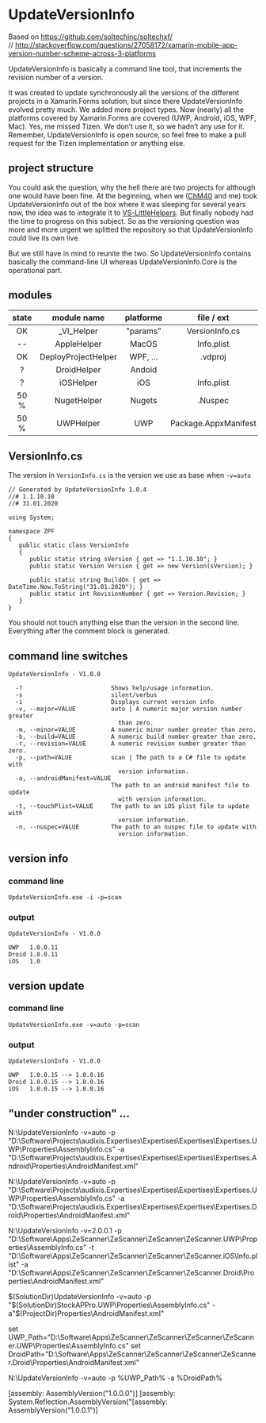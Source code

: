 # UpdateVersionInfo

Based on https://github.com/soltechinc/soltechxf/   
// http://stackoverflow.com/questions/27058172/xamarin-mobile-app-version-number-scheme-across-3-platforms

UpdateVersionInfo is basically a command line tool, that increments the revision number of a version.  

It was created to update synchronously all the versions of the different projects in a Xamarin.Forms solution, but since there UpdateVersionInfo evolved pretty much. We added more project types. Now (nearly) all the platforms covered by Xamarin.Forms are covered (UWP, Android, iOS, WPF, Mac). Yes, me missed Tizen. We don’t use it, so we hadn’t any use for it. Remember, UpdateVersionInfo is open source, so feel free to make a pull request for the Tizen implementation or anything else.



## project structure

You could ask the question, why the hell there are two projects for although one would have been fine. At the beginning, when we ([ChM40](https://github.com/ChM40) and me) took UpdateVersionInfo out  of the box where it was sleeping for several years now, the idea was to integrate it to [VS-LittleHelpers](https://github.com/ZeProgFactory/VS-LittleHelpers). But finally nobody had the time to progress on this subject. So as the versioning question was more and more urgent we splitted the repository so that UpdateVersionInfo could live its own live.

But we still have in mind to reunite the two. So UpdateVersionInfo  contains basically the command-line UI whereas UpdateVersionInfo.Core is the operational part.



## modules

| state | module name     | platforme | file / ext | remarques |
|:--------------: | :-------: | :--------: | :--------: | ---------- |
|  OK   |  _VI_Helper     | "params" | VersionInfo.cs |  |
| --   | AppleHelper     | MacOS | Info.plist | TBD |
| OK | DeployProjectHelper | WPF, ... | .vdproj |  |
| ?   | DroidHelper     | Andoid | | |
| ?      | iOSHelper       | iOS | Info.plist |  |
| 50 % | NugetHelper     | Nugets | .Nuspec | missing .csproj |
| 50 %   | UWPHelper       | UWP | Package.AppxManifest |  |



## VersionInfo.cs

The version in `VersionInfo.cs` is the version we use as base when `-v=auto`

```
// Generated by UpdateVersionInfo 1.0.4
//# 1.1.10.10
//# 31.01.2020

using System;

namespace ZPF
{
   public static class VersionInfo
   {
      public static string sVersion { get => "1.1.10.10"; }
      public static Version Version { get => new Version(sVersion); }

      public static string BuildOn { get => DateTime.Now.ToString("31.01.2020"); }
      public static int RevisionNumber { get => Version.Revision; }
   }
}
```

You should not touch anything else than the version in the second line.  Everything after the comment block is generated.



## command line switches

```
UpdateVersionInfo - V1.0.0

  -?                         Shows help/usage information.
  -s                         silent/verbus
  -i                         Displays current version info
  -v, --major=VALUE          auto | A numeric major version number greater
                               than zero.
  -m, --minor=VALUE          A numeric minor number greater than zero.
  -b, --build=VALUE          A numeric build number greater than zero.
  -r, --revision=VALUE       A numeric revision number greater than zero.
  -p, --path=VALUE           scan | The path to a C# file to update with
                               version information.
  -a, --androidManifest=VALUE
                             The path to an android manifest file to update
                               with version information.
  -t, --touchPlist=VALUE     The path to an iOS plist file to update with
                               version information.
  -n, --nuspec=VALUE         The path to an nuspec file to update with
                               version information.
```



## version info

### command line
```
UpdateVersionInfo.exe -i -p=scan
```
### output
```
UpdateVersionInfo - V1.0.0

UWP   1.0.0.11
Droid 1.0.0.11
iOS   1.0
```



## version update

### command line
```
UpdateVersionInfo.exe -v=auto -p=scan
```
### output
```
UpdateVersionInfo - V1.0.0

UWP   1.0.0.15 --> 1.0.0.16
Droid 1.0.0.15 --> 1.0.0.16
iOS   1.0.0.15 --> 1.0.0.16
```

  

## "under construction" ...

N:\UpdateVersionInfo -v=auto 
    -p "D:\Software\Projects\audixis.Expertises\Expertises\Expertises\Expertises.UWP\Properties\AssemblyInfo.cs" 
    -a "D:\Software\Projects\audixis.Expertises\Expertises\Expertises\Expertises.Android\Properties\AndroidManifest.xml"

N:\UpdateVersionInfo -v=auto 
    -p "D:\Software\Projects\audixis.Expertises\Expertises\Expertises\Expertises.UWP\Properties\AssemblyInfo.cs" 
    -a "D:\Software\Projects\audixis.Expertises\Expertises\Expertises\Expertises.Droid\Properties\AndroidManifest.xml"

N:\UpdateVersionInfo -v=2.0.0.1 
    -p "D:\Software\Apps\ZeScanner\ZeScanner\ZeScanner\ZeScanner.UWP\Properties\AssemblyInfo.cs" 
    -t "D:\Software\Apps\ZeScanner\ZeScanner\ZeScanner\ZeScanner.iOS\Info.plist" 
    -a "D:\Software\Apps\ZeScanner\ZeScanner\ZeScanner\ZeScanner.Droid\Properties\AndroidManifest.xml"


<PreBuildEvent>$(SolutionDir)UpdateVersionInfo -v=auto -p "$(SolutionDir)StockAPPro.UWP\Properties\AssemblyInfo.cs" -a"$(ProjectDir)Properties\AndroidManifest.xml"</PreBuildEvent>


set UWP_Path="D:\Software\Apps\ZeScanner\ZeScanner\ZeScanner\ZeScanner.UWP\Properties\AssemblyInfo.cs"
set DroidPath="D:\Software\Apps\ZeScanner\ZeScanner\ZeScanner\ZeScanner.Droid\Properties\AndroidManifest.xml"

N:\UpdateVersionInfo -v=auto -p %UWP_Path% -a %DroidPath%



[assembly: AssemblyVersion("1.0.0.0")]
[assembly: System.Reflection.AssemblyVersion("[assembly: AssemblyVersion("1.0.0.1")]
